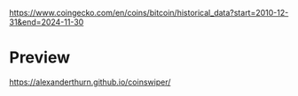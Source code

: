 https://www.coingecko.com/en/coins/bitcoin/historical_data?start=2010-12-31&end=2024-11-30

# Preview

https://alexanderthurn.github.io/coinswiper/